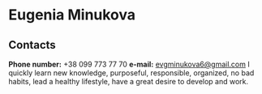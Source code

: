 # Eugenia Minukova
## Contacts
**Phone number:** +38 099 773 77 70
**e-mail:** evgminukova6@gmail.com
I quickly learn new knowledge, purposeful, responsible, organized, no bad habits, lead a healthy lifestyle, have a great desire to develop and work.


